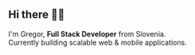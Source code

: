 ## Hi there 👋🏽
I'm Gregor, <b>Full Stack Developer</b> from Slovenia.
<br/>
Currently building scalable web & mobile applications.
